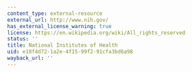 ```yaml
---
content_type: external-resource
external_url: http://www.nih.gov/
has_external_license_warning: true
license: https://en.wikipedia.org/wiki/All_rights_reserved
status: ''
title: National Institutes of Health
uid: e18f4d72-1a2e-4f15-99f2-91cfa3bd6a98
wayback_url: ''
---
```

